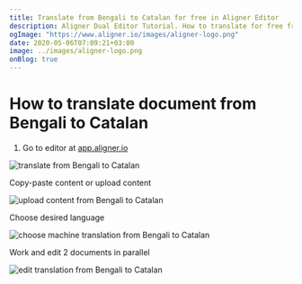 ```yaml
---
title: Translate from Bengali to Catalan for free in Aligner Editor
description: Aligner Dual Editor Tutorial. How to translate for free from Bengali to Catalan. Aligner is multilingual document management platform. 
ogImage: "https://www.aligner.io/images/aligner-logo.png"
date: 2020-05-06T07:09:21+03:00
image: ../images/aligner-logo.png
onBlog: true
---
```


# How to translate document from Bengali to Catalan

1. Go to editor at [app.aligner.io](https://app.aligner.io "Aligner App web page")

![translate from Bengali to Catalan](../aligner-blank-editor.png "translate from Bengali to Catalan")

Copy-paste content or upload content

![upload content from Bengali to Catalan](../aligner-uploaded-document.png "upload content from Bengali to Catalan")

Choose desired language

![choose machine translation from Bengali to Catalan](../aligner-language-dropdown.png "choose machine translation from Bengali to Catalan")

Work and edit 2 documents in parallel

![edit translation from Bengali to Catalan](../aligner-double-sitded-editor.png "edit translation from Bengali to Catalan")

